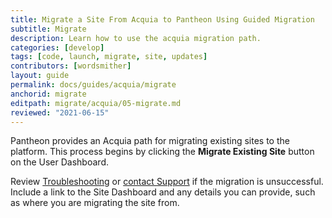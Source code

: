 ```yaml
---
title: Migrate a Site From Acquia to Pantheon Using Guided Migration
subtitle: Migrate
description: Learn how to use the acquia migration path.
categories: [develop]
tags: [code, launch, migrate, site, updates]
contributors: [wordsmither]
layout: guide
permalink: docs/guides/acquia/migrate
anchorid: migrate
editpath: migrate/acquia/05-migrate.md
reviewed: "2021-06-15"
---
```


Pantheon provides an Acquia path for migrating existing sites to the platform. This process begins by clicking the **Migrate Existing Site** button on the User Dashboard.

<Partial file="migrate/migrate-drupal.md" />

Review [Troubleshooting](/guides/acquia/troubleshooting) or [contact Support](/guides/support/contact-support/) if the migration is unsuccessful. Include a link to the Site Dashboard and any details you can provide, such as where you are migrating the site from.
